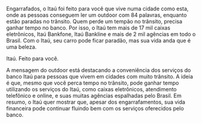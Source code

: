 Engarrafados, o Itaú foi feito para você que vive numa cidade como esta, onde as pessoas conseguem ler um outdoor com 84 palavras, enquanto estão paradas no trânsito. Quem perde um tempão no trânsito, precisa ganhar tempo no banco. Por isso, o Itaú tem mais de 17 mil caixas eletrônicos, Itaú Bankfone, Itaú Bankline e mais de 2 mil agências em todo o Brasil. Com o Itaú, seu carro pode ficar paradão, mas sua vida anda que é uma beleza.

Itaú. Feito para você.

A mensagem do outdoor está destacando a conveniência dos serviços do banco Itaú para pessoas que vivem em cidades com muito trânsito. A ideia é que, mesmo que você perca tempo no trânsito, pode ganhar tempo utilizando os serviços do Itaú, como caixas eletrônicos, atendimento telefônico e online, e suas muitas agências espalhadas pelo Brasil. Em resumo, o Itaú quer mostrar que, apesar dos engarrafamentos, sua vida financeira pode continuar fluindo bem com os serviços oferecidos pelo banco.
